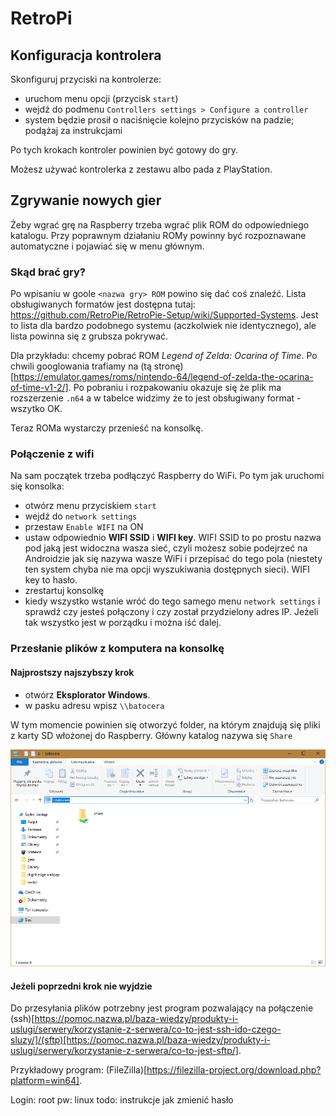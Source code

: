 # RetroPi

## Konfiguracja kontrolera

Skonfiguruj przyciski na kontrolerze:
* uruchom menu opcji (przycisk `start`)
* wejdź do podmenu `Controllers settings > Configure a controller`
* system będzie prosił o naciśnięcie kolejno przycisków na padzie; podążaj za instrukcjami

Po tych krokach kontroler powinien być gotowy do gry.

Możesz używać kontrolerka z zestawu albo pada z PlayStation.

## Zgrywanie nowych gier

Żeby wgrać grę na Raspberry trzeba wgrać plik ROM do odpowiedniego katalogu. Przy poprawnym działaniu ROMy powinny być rozpoznawane automatyczne i pojawiać się w menu głównym.

### Skąd brać gry?

Po wpisaniu w goole `<nazwa gry> ROM` powino się dać coś znaleźć. Lista obsługiwanych formatów jest dostępna tutaj: https://github.com/RetroPie/RetroPie-Setup/wiki/Supported-Systems. Jest to lista dla bardzo podobnego systemu (aczkolwiek nie identycznego), ale lista powinna się z grubsza pokrywać.

Dla przykładu: chcemy pobrać ROM *Legend of Zelda: Ocarina of Time*. Po chwili googlowania trafiamy na (tą stronę)[https://emulator.games/roms/nintendo-64/legend-of-zelda-the-ocarina-of-time-v1-2/]. Po pobraniu i rozpakowaniu okazuje się że plik ma rozszerzenie `.n64` a w tabelce widzimy że to jest obsługiwany format - wszytko OK.

Teraz ROMa wystarczy przenieść na konsolkę.

### Połączenie z wifi

Na sam początek trzeba podłączyć Raspberry do WiFi. Po tym jak uruchomi się konsolka:

* otwórz menu przyciskiem `start`
* wejdź do `network settings`
* przestaw `Enable WIFI` na ON
* ustaw odpowiednio **WIFI SSID** i **WIFI key**. WIFI SSID to po prostu nazwa pod jaką jest widoczna wasza sieć, czyli możesz sobie podejrzeć na Androidzie jak się nazywa wasze WiFi i przepisać do tego pola (niestety ten system chyba nie ma opcji wyszukiwania dostępnych sieci). WIFI key to hasło.
* zrestartuj konsolkę
* kiedy wszystko wstanie wróć do tego samego menu `network settings` i sprawdź czy jesteś połączony i czy został przydzielony adres IP. Jeżeli tak wszystko jest w porządku i można iść dalej.

### Przesłanie plików z komputera na konsolkę

#### Najprostszy najszybszy krok

* otwórz **Eksplorator Windows**.
* w pasku adresu wpisz ``\\batocera``

W tym momencie powinien się otworzyć folder, na którym znajdują się pliki z karty SD włożonej do Raspberry. Główny katalog nazywa się `Share`

![screenshot](img/win_explorer.jpg)

#### Jeżeli poprzedni krok nie wyjdzie

Do przesyłania plików potrzebny jest program pozwalający na połączenie (ssh)[https://pomoc.nazwa.pl/baza-wiedzy/produkty-i-uslugi/serwery/korzystanie-z-serwera/co-to-jest-ssh-ido-czego-sluzy/]/(sftp)[https://pomoc.nazwa.pl/baza-wiedzy/produkty-i-uslugi/serwery/korzystanie-z-serwera/co-to-jest-sftp/].

Przykładowy program: (FileZilla)[https://filezilla-project.org/download.php?platform=win64].

Login: root
pw: linux
todo: instrukcje jak zmienić hasło